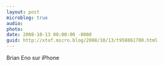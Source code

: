 ```yaml
---
layout: post
microblog: true
audio: 
photo: 
date: 2008-10-13 00:00:00 -0000
guid: http://xtof.micro.blog/2008/10/13/t958061780.html
---
```

Brian Eno sur iPhone
